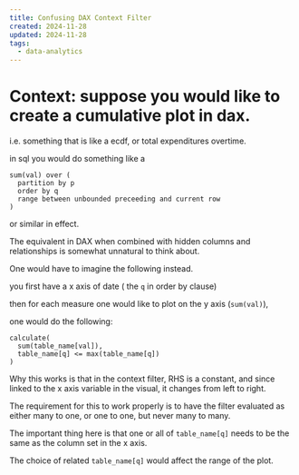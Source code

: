 ```yaml
---
title: Confusing DAX Context Filter
created: 2024-11-28
updated: 2024-11-28
tags:
  - data-analytics
---
```


# Context: suppose you would like to create a cumulative plot in dax.

i.e. something that is like a ecdf, or total expenditures overtime.

in sql you would do something like a 
```
sum(val) over (
  partition by p
  order by q
  range between unbounded preceeding and current row
)
```
or similar in effect. 

The equivalent in DAX when combined with hidden columns and relationships is somewhat unnatural to think about.

One would have to imagine the following instead.

you first have a x axis of date ( the `q` in order by clause)

then for each measure one would like to plot on the y axis (`sum(val)`),

one would do the following: 

```DAX
calculate(
  sum(table_name[val]),
  table_name[q] <= max(table_name[q])
)
```

Why this works is that in the context filter, RHS is a constant, and since linked to the x axis variable in the visual, it changes from left to right. 

The requirement for this to work properly is to have the filter evaluated as either many to one, or one to one, but never many to many.

The important thing here is that one or all of `table_name[q]` needs to be the same as the column set in the x axis. 

The choice of related `table_name[q]` would affect the range of the plot.
